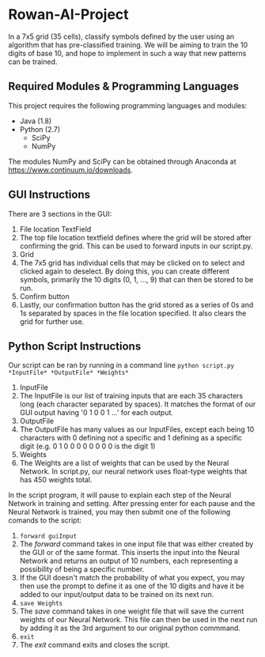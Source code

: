 # Rowan-AI-Project
In a 7x5 grid (35 cells), classify symbols defined by the user using an algorithm that has pre-classified training. We will be aiming to train the 10 digits of base 10, and hope to implement in such a way that new patterns can be trained.

## Required Modules & Programming Languages
This project requires the following programming languages and modules:

- Java (1.8)
- Python (2.7)
  * SciPy
  * NumPy

The modules NumPy and SciPy can be obtained through Anaconda at https://www.continuum.io/downloads.

## GUI Instructions
There are 3 sections in the GUI:

1. File location TextField
  1. The top file location textfield defines where the grid will be stored after confirming the grid. This can be used to forward inputs in our script.py.
2. Grid
  1. The 7x5 grid has individual cells that may be clicked on to select and clicked again to deselect. By doing this, you can create different symbols, primarily the 10 digits (0, 1, ..., 9) that can then be stored to be run.
3. Confirm button
  1. Lastly, our confirmation button has the grid stored as a series of 0s and 1s separated by spaces in the file location specified. It also clears the grid for further use.

## Python Script Instructions
Our script can be ran by running in a command line `python script.py *InputFile* *OutputFile* *Weights*`

1. InputFile
  1. The InputFile is our list of training inputs that are each 35 characters long (each character separated by spaces). It matches the format of our GUI output having '0 1 0 0 1 ...' for each output.
2. OutputFile
  1. The OutputFile has many values as our InputFiles, except each being 10 characters with 0 defining not a specific and 1 defining as a specific digit (e.g. 0 1 0 0 0 0 0 0 0 0 is the digit 1)
3. Weights
  1. The Weights are a list of weights that can be used by the Neural Network. In script.py, our neural network uses float-type weights that has 450 weights total.

In the script program, it will pause to explain each step of the Neural Network in training and setting. After pressing enter for each pause and the Neural Network is trained, you may then submit one of the following comands to the script:

1. `forward guiInput`
  1. The *forward* command takes in one input file that was either created by the GUI or of the same format. This inserts the input into the Neural Network and returns an output of 10 numbers, each representing a possibility of being a specific number.
  2. If the GUI doesn't match the probability of what you expect, you may then use the prompt to define it as one of the 10 digits and have it be added to our input/output data to be trained on its next run.
2. `save Weights`
  1. The *save* command takes in one weight file that will save the current weights of our Neural Network. This file can then be used in the next run by adding it as the 3rd argument to our original python commmand.
3. `exit`
  1. The *exit* command exits and closes the script.
